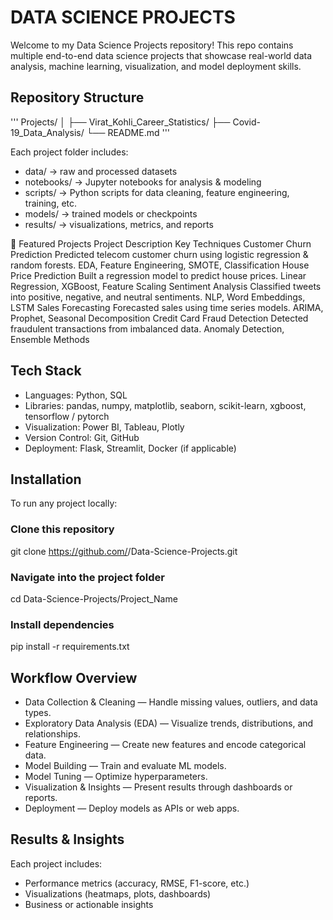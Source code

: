 # DATA SCIENCE PROJECTS
Welcome to my Data Science Projects repository!
This repo contains multiple end-to-end data science projects that showcase real-world data analysis, machine learning, visualization, and model deployment skills.

## Repository Structure
'''
Projects/
│
├── Virat_Kohli_Career_Statistics/
├── Covid-19_Data_Analysis/
└── README.md
'''


Each project folder includes:
- data/ → raw and processed datasets
- notebooks/ → Jupyter notebooks for analysis & modeling
- scripts/ → Python scripts for data cleaning, feature engineering, training, etc.
- models/ → trained models or checkpoints
- results/ → visualizations, metrics, and reports

🚀 Featured Projects
Project	Description	Key Techniques
Customer Churn Prediction	Predicted telecom customer churn using logistic regression & random forests.	EDA, Feature Engineering, SMOTE, Classification
House Price Prediction	Built a regression model to predict house prices.	Linear Regression, XGBoost, Feature Scaling
Sentiment Analysis	Classified tweets into positive, negative, and neutral sentiments.	NLP, Word Embeddings, LSTM
Sales Forecasting	Forecasted sales using time series models.	ARIMA, Prophet, Seasonal Decomposition
Credit Card Fraud Detection	Detected fraudulent transactions from imbalanced data.	Anomaly Detection, Ensemble Methods

## Tech Stack
- Languages: Python, SQL
- Libraries: pandas, numpy, matplotlib, seaborn, scikit-learn, xgboost, tensorflow / pytorch
- Visualization: Power BI, Tableau, Plotly
- Version Control: Git, GitHub
- Deployment: Flask, Streamlit, Docker (if applicable)

## Installation

To run any project locally:
### Clone this repository
git clone https://github.com/<your-username>/Data-Science-Projects.git

### Navigate into the project folder
cd Data-Science-Projects/Project_Name

### Install dependencies
pip install -r requirements.txt

## Workflow Overview
- Data Collection & Cleaning — Handle missing values, outliers, and data types.
- Exploratory Data Analysis (EDA) — Visualize trends, distributions, and relationships.
- Feature Engineering — Create new features and encode categorical data.
- Model Building — Train and evaluate ML models.
- Model Tuning — Optimize hyperparameters.
- Visualization & Insights — Present results through dashboards or reports.
- Deployment — Deploy models as APIs or web apps.

## Results & Insights
Each project includes:
- Performance metrics (accuracy, RMSE, F1-score, etc.)
- Visualizations (heatmaps, plots, dashboards)
- Business or actionable insights
